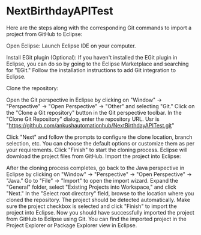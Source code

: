 # NextBirthdayAPITest

Here are the steps along with the corresponding Git commands to import a project from GitHub to Eclipse:

Open Eclipse: Launch Eclipse IDE on your computer.

Install EGit plugin (Optional): If you haven't installed the EGit plugin in Eclipse, you can do so by going to the Eclipse Marketplace and searching for "EGit." Follow the installation instructions to add Git integration to Eclipse.

Clone the repository:

Open the Git perspective in Eclipse by clicking on "Window" -> "Perspective" -> "Open Perspective" -> "Other" and selecting "Git."
Click on the "Clone a Git repository" button in the Git perspective toolbar.
In the "Clone Git Repository" dialog, enter the repository URL. Usr is "https://github.com/ankushautomationhub/NextBirthdayAPITest.git"

Click "Next" and follow the prompts to configure the clone location, branch selection, etc. You can choose the default options or customize them as per your requirements.
Click "Finish" to start the cloning process. Eclipse will download the project files from GitHub.
Import the project into Eclipse:

After the cloning process completes, go back to the Java perspective in Eclipse by clicking on "Window" -> "Perspective" -> "Open Perspective" -> "Java."
Go to "File" -> "Import" to open the import wizard.
Expand the "General" folder, select "Existing Projects into Workspace," and click "Next."
In the "Select root directory" field, browse to the location where you cloned the repository. The project should be detected automatically.
Make sure the project checkbox is selected and click "Finish" to import the project into Eclipse.
Now you should have successfully imported the project from GitHub to Eclipse using Git. You can find the imported project in the Project Explorer or Package Explorer view in Eclipse.
